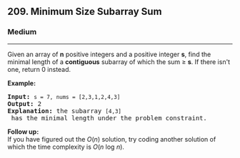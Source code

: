 <h2>209. Minimum Size Subarray Sum</h2><h3>Medium</h3><hr><div><p>Given an array of <strong>n</strong> positive integers and a positive integer <strong>s</strong>, find the minimal length of a <b>contiguous</b> subarray of which the sum ≥ <strong>s</strong>. If there isn't one, return 0 instead.</p>

<p><strong>Example:&nbsp;</strong></p>

<pre><strong>Input:</strong> <code>s = 7, nums = [2,3,1,2,4,3]</code>
<strong>Output:</strong> 2
<strong>Explanation: </strong>the subarray <code>[4,3]</code> has the minimal length under the problem constraint.</pre>

<div class="spoilers"><b>Follow up:</b></div>

<div class="spoilers">If you have figured out the <i>O</i>(<i>n</i>) solution, try coding another solution of which the time complexity is <i>O</i>(<i>n</i> log <i>n</i>).&nbsp;</div>
</div>
